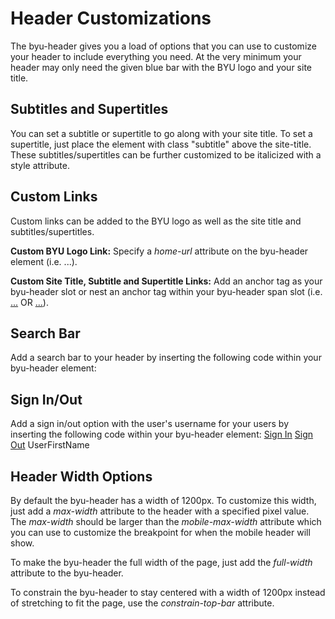 # Header Customizations
The byu-header gives you a load of options that you can use to customize your header to include everything you need. At the very minimum your header may only need the given blue bar with the BYU logo and your site title.

## Subtitles and Supertitles
You can set a subtitle or supertitle to go along with your site title. To set a supertitle, just place the element with class "subtitle" above the site-title. These subtitles/supertitles can be further customized to be italicized with a style attribute.

## Custom Links
Custom links can be added to the BYU logo as well as the site title and subtitles/supertitles.

__Custom BYU Logo Link:__ Specify a _home-url_ attribute on the byu-header element (i.e. <byu-header home-url="http://web.byu.edu">...</byu-header>).

__Custom Site Title, Subtitle and Supertitle Links:__ Add an anchor tag as your byu-header slot or nest an anchor tag within your byu-header span slot (i.e. <a slot="site-title" href="#">...</a> OR <span slot="site-title"><a href="#">...</a></span>).

## Search Bar
Add a search bar to your header by inserting the following code within your byu-header element: <byu-search slot="search" action="https://www.google.com/#q=$1" method="get" placeholder="Search"></byu-search>

## Sign In/Out
Add a sign in/out option with the user's username for your users by inserting the following code within your byu-header element: 
<byu-user-info slot="user">
    <a slot="login" href="#login">Sign In</a>
    <a slot="logout" href="#logout">Sign Out</a>
    <span slot="user-name">UserFirstName</span>
</byu-user-info>

## Header Width Options
By default the byu-header has a width of 1200px. To customize this width, just add a _max-width_ attribute to the header with a specified pixel value. The _max-width_ should be larger than the _mobile-max-width_ attribute which you can use to customize the breakpoint for when the mobile header will show.

To make the byu-header the full width of the page, just add the _full-width_ attribute to the byu-header.

To constrain the byu-header to stay centered with a width of 1200px instead of stretching to fit the page, use the _constrain-top-bar_ attribute.

